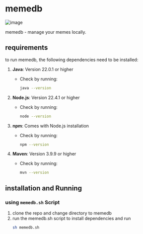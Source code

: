 # memedb

![image](https://github.com/user-attachments/assets/57adfa92-8aae-4b45-a778-4913b80b8352)

memedb - manage your memes locally.

## requirements

to run memedb, the following dependencies need to be installed:

1. **Java**: Version 22.0.1 or higher
   - Check by running:
     ```bash
     java --version
     ```

2. **Node.js**: Version 22.4.1 or higher
   - Check by running:
     ```bash
     node --version
     ```

3. **npm**: Comes with Node.js installation
   - Check by running:
     ```bash
     npm --version
     ```

4. **Maven**: Version 3.9.9 or higher
   - Check by running:
     ```bash
     mvn --version
     ```

## installation and Running

### using `memedb.sh` Script
1. clone the repo and change directory to memedb
2. run the memedb.sh script to install dependencies and run
   ```bash
   sh memedb.sh
   ```
